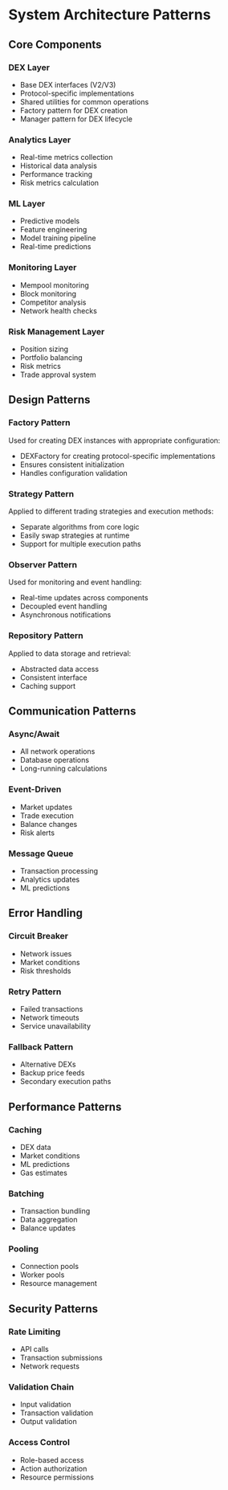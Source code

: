 # System Architecture Patterns

## Core Components

### DEX Layer
- Base DEX interfaces (V2/V3)
- Protocol-specific implementations
- Shared utilities for common operations
- Factory pattern for DEX creation
- Manager pattern for DEX lifecycle

### Analytics Layer
- Real-time metrics collection
- Historical data analysis
- Performance tracking
- Risk metrics calculation

### ML Layer
- Predictive models
- Feature engineering
- Model training pipeline
- Real-time predictions

### Monitoring Layer
- Mempool monitoring
- Block monitoring
- Competitor analysis
- Network health checks

### Risk Management Layer
- Position sizing
- Portfolio balancing
- Risk metrics
- Trade approval system

## Design Patterns

### Factory Pattern
Used for creating DEX instances with appropriate configuration:
- DEXFactory for creating protocol-specific implementations
- Ensures consistent initialization
- Handles configuration validation

### Strategy Pattern
Applied to different trading strategies and execution methods:
- Separate algorithms from core logic
- Easily swap strategies at runtime
- Support for multiple execution paths

### Observer Pattern
Used for monitoring and event handling:
- Real-time updates across components
- Decoupled event handling
- Asynchronous notifications

### Repository Pattern
Applied to data storage and retrieval:
- Abstracted data access
- Consistent interface
- Caching support

## Communication Patterns

### Async/Await
- All network operations
- Database operations
- Long-running calculations

### Event-Driven
- Market updates
- Trade execution
- Balance changes
- Risk alerts

### Message Queue
- Transaction processing
- Analytics updates
- ML predictions

## Error Handling

### Circuit Breaker
- Network issues
- Market conditions
- Risk thresholds

### Retry Pattern
- Failed transactions
- Network timeouts
- Service unavailability

### Fallback Pattern
- Alternative DEXs
- Backup price feeds
- Secondary execution paths

## Performance Patterns

### Caching
- DEX data
- Market conditions
- ML predictions
- Gas estimates

### Batching
- Transaction bundling
- Data aggregation
- Balance updates

### Pooling
- Connection pools
- Worker pools
- Resource management

## Security Patterns

### Rate Limiting
- API calls
- Transaction submissions
- Network requests

### Validation Chain
- Input validation
- Transaction validation
- Output validation

### Access Control
- Role-based access
- Action authorization
- Resource permissions
